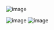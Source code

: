 ![image](https://github.com/user-attachments/assets/e2a0ae4a-7e34-43a2-b6d7-c2a4df821990)

![image](https://github.com/user-attachments/assets/c6792e65-f025-42c3-8d11-82a3f0621822)
![image](https://github.com/user-attachments/assets/09a08d19-ed02-4ce0-aed6-e823d099946c)
